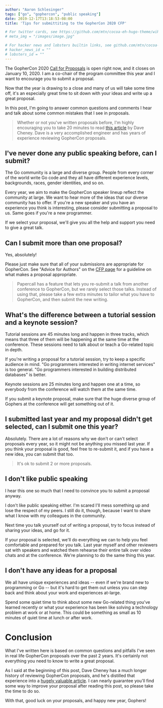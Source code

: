 ```yaml
---
author: "Aaron Schlesinger"
tags: ["go", "gophercon", "public speaking"]
date: 2019-12-17T13:18:53-08:00
title: 'Tips for submittiting to the GopherCon 2020 CFP'

# For twitter cards, see https://github.com/mtn/cocoa-eh-hugo-theme/wiki/Twitter-cards
# meta_img = "/images/image.jpg"

# For hacker news and lobsters builtin links, see github.com/mtn/cocoa-eh-hugo-theme/wiki/Social-Links
# hacker_news_id = ""
# lobsters_id = ""
---
```


The GopherCon 2020 [Call for Proposals](https://www.papercall.io/gophercon-2020) is open right now, and it closes on January 10, 2020. I am a co-chair of the program committee this year and I want to encourage you to submit a proposal.

Now that the year is drawing to a close and many of us will take some time off, it's an especially great time to sit down with your ideas and write up a great proposal.

In this post, I'm going to answer common questions and comments I hear and talk about some common mistakes that I see in proposals.

>Whether or not you've written proposals before, I'm highly encouraging you to take 20 minutes to read [this article](https://dave.cheney.net/2017/02/12/how-to-write-a-successful-conference-proposal) by Dave Cheney. Dave is a very accomplished engineer and has years of experience reviewing GopherCon proposals.

## I've never done any public speaking before, can I submit?

The Go community is a large and diverse group. People from every corner of the world write Go code and they all have different experience levels, backgrounds, races, gender identities, and so on.

Every year, we aim to make the GopherCon speaker lineup reflect the community at large. We want to hear more of the ideas that our diverse community has to offer. If you're a new speaker and you have an experience you think is interesting, please consider submitting a proposal to us. Same goes if you're a new programmer.

If we select your proposal, we'll give you all the help and support you need to give a great talk.

## Can I submit more than one proposal?

Yes, absolutely!

Please just make sure that all of your submissions are appropriate for GopherCon. See "Advice for Authors" on the [CFP page](https://www.papercall.io/gophercon-2020) for a guideline on what makes a proposal appropriate.

>Papercall has a feature that lets you re-submit a talk from another conference to GopherCon, but we rarely select those talks. Instead of using that, please take a few extra minutes to tailor what you have to GopherCon, and then submit the new writing.

## What's the difference between a tutorial session and a keynote session?

Tutorial sessions are 45 minutes long and happen in three tracks, which means that three of them will be happening at the same time at the conference. These sessions need to talk about or teach a Go-related topic in depth.

If you're writing a proposal for a tutorial session, try to keep a specific audience in mind. "Go programmers interested in writing internet services" is too general. "Go programmers interested in building distributed databases" is better. 

Keynote sessions are 25 minutes long and happen one at a time, so everybody from the conference will watch them at the same time.

If you submit a keynote proposal, make sure that the huge diverse group of Gophers at the conference will get something out of it.

## I submitted last year and my proposal didn't get selected, can I submit one this year?

Absolutely. There are a lot of reasons why we don't or can't select proposals every year, so it might not be anything you missed last year. If you think your proposal is good, feel free to re-submit it, and if you have a new idea, you can submit that too.

>It's ok to submit 2 or more proposals.

## I don't like public speaking

I hear this one so much that I need to convince you to submit a proposal anyway.

I don't like public speaking either. I'm scared I'll mess something up and lose the respect of my peers. I still do it, though, because I want to share what I know with my colleagues in the community.

Next time you talk yourself out of writing a proposal, try to focus instead of sharing your ideas, and go for it.

If your proposal is selected, we'll do everything we can to help you feel comfortable and prepared for you talk. Last year myself and other reviewers sat with speakers and watched them rehearse their entire talk over video chats and at the conference. We're planning to do the same thing this year.

## I don't have any ideas for a proposal

We all have unique experiences and ideas -- even if we're brand new to programming or Go -- but it's hard to get them out unless you can step back and think about your work and experiences at-large.

Spend some quiet time to think about some new Go-related thing you've learned recently or what your experience has been like solving a technology problem at work or at home. This could be something as small as 10 minutes of quiet time at lunch  or after work.

# Conclusion

What I've written here is based on common questions and pitfalls I've seen in real life GopherCon proposals over the past 2 years. It's certainly not everything you need to know to write a great proposal.

As I said at the beginning of this post, Dave Cheney has a much longer history of reviewing GopherCon proposals, and he's distilled that experience into a [hugely valuable article](https://dave.cheney.net/2017/02/12/how-to-write-a-successful-conference-proposal). I can nearly guarantee you'll find some way to improve your proposal after reading this post, so please take the time to do so.

With that, good luck on your proposals, and happy new year, Gophers!
